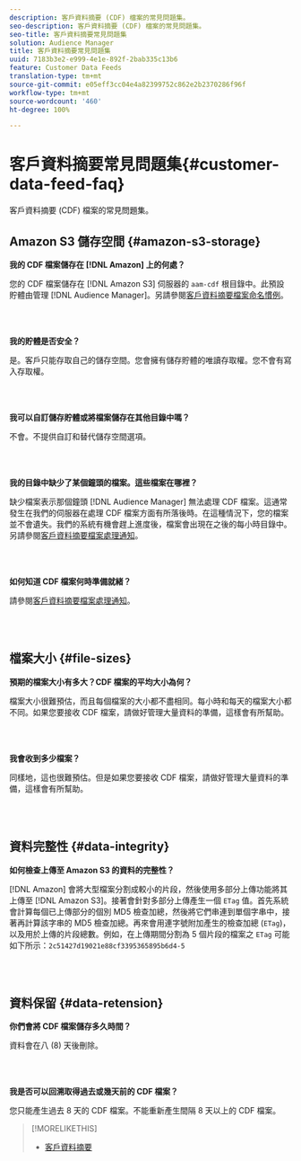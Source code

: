 ```yaml
---
description: 客戶資料摘要 (CDF) 檔案的常見問題集。
seo-description: 客戶資料摘要 (CDF) 檔案的常見問題集。
seo-title: 客戶資料摘要常見問題集
solution: Audience Manager
title: 客戶資料摘要常見問題集
uuid: 7183b3e2-e999-4e1e-892f-2bab335c13b6
feature: Customer Data Feeds
translation-type: tm+mt
source-git-commit: e05eff3cc04e4a82399752c862e2b2370286f96f
workflow-type: tm+mt
source-wordcount: '460'
ht-degree: 100%

---
```



# 客戶資料摘要常見問題集{#customer-data-feed-faq}

客戶資料摘要 (CDF) 檔案的常見問題集。

## Amazon S3 儲存空間 {#amazon-s3-storage}

**我的 CDF 檔案儲存在 [!DNL Amazon] 上的何處？**

您的 CDF 檔案儲存在 [!DNL Amazon S3] 伺服器的 `aam-cdf` 根目錄中。此預設貯體由管理 [!DNL Audience Manager]。另請參閱[客戶資料摘要檔案命名慣例](../features/cdf-files.md#cdf-naming-conventions)。

<br> 

**我的貯體是否安全？**

是。客戶只能存取自己的儲存空間。您會擁有儲存貯體的唯讀存取權。您不會有寫入存取權。

<br> 

**我可以自訂儲存貯體或將檔案儲存在其他目錄中嗎？**

不會。不提供自訂和替代儲存空間選項。

<br> 

**我的目錄中缺少了某個鐘頭的檔案。這些檔案在哪裡？**

缺少檔案表示那個鐘頭 [!DNL Audience Manager] 無法處理 CDF 檔案。這通常發生在我們的伺服器在處理 CDF 檔案方面有所落後時。在這種情況下，您的檔案並不會遺失。我們的系統有機會趕上進度後，檔案會出現在之後的每小時目錄中。另請參閱[客戶資料摘要檔案處理通知](../features/cdf-files.md#cdf-file-processing-notifications)。

<br> 

**如何知道 CDF 檔案何時準備就緒？**

請參閱[客戶資料摘要檔案處理通知](../features/cdf-files.md#cdf-file-processing-notifications)。

<br> 

## 檔案大小 {#file-sizes}

**預期的檔案大小有多大？CDF 檔案的平均大小為何？**

檔案大小很難預估，而且每個檔案的大小都不盡相同。每小時和每天的檔案大小都不同。如果您要接收 CDF 檔案，請做好管理大量資料的準備，這樣會有所幫助。

<br> 

**我會收到多少檔案？**

同樣地，這也很難預估。但是如果您要接收 CDF 檔案，請做好管理大量資料的準備，這樣會有所幫助。

<br> 

## 資料完整性 {#data-integrity}

**如何檢查上傳至 Amazon S3 的資料的完整性？**

[!DNL Amazon] 會將大型檔案分割成較小的片段，然後使用多部分上傳功能將其上傳至 [!DNL Amazon S3]。接著會針對多部分上傳產生一個 `ETag` 值。首先系統會計算每個已上傳部分的個別 MD5 檢查加總，然後將它們串連到單個字串中，接著再計算該字串的 MD5 檢查加總。再來會用連字號附加產生的檢查加總 (`ETag`)，以及用於上傳的片段總數。例如，在上傳期間分割為 5 個片段的檔案之 `ETag` 可能如下所示：`2c51427d19021e88cf3395365895b6d4-5`

<br> 

## 資料保留 {#data-retension}

**你們會將 CDF 檔案儲存多久時間？**

資料會在八 (8) 天後刪除。

<br> 

**我是否可以回溯取得過去或幾天前的 CDF 檔案？**

您只能產生過去 8 天的 CDF 檔案。不能重新產生間隔 8 天以上的 CDF 檔案。

>[!MORELIKETHIS]
>
>* [客戶資料摘要](../features/cdf-files.md)

